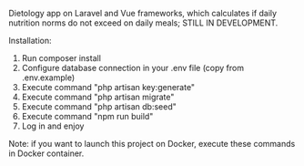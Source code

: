 Dietology app on Laravel and Vue frameworks, which calculates if daily nutrition norms do not exceed on daily meals; STILL IN DEVELOPMENT.

Installation:
1. Run composer install
2. Configure database connection in your .env file (copy from .env.example)
3. Execute command "php artisan key:generate"
3. Execute command "php artisan migrate"
4. Execute command "php artisan db:seed"
5. Execute command "npm run build"
6. Log in and enjoy

Note: if you want to launch this project on Docker, execute these commands in Docker container.
